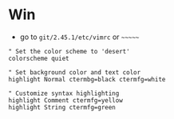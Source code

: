 # Win
- go to `git/2.45.1/etc/vimrc` or `~~~~~`
```
" Set the color scheme to 'desert'
colorscheme quiet

" Set background color and text color
highlight Normal ctermbg=black ctermfg=white

" Customize syntax highlighting
highlight Comment ctermfg=yellow
highlight String ctermfg=green
```
